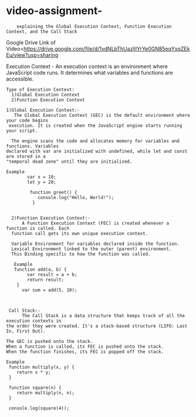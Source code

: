 # video-assignment-
        explaining the Global Execution Context, Function Execution Context, and the Call Stack 


Google Drive Link of Video=https://drive.google.com/file/d/1vdNLbThUazljIYrYe0GN85eqYxqZEkEu/view?usp=sharing


Execution Context -
        An execution context is an environment where JavaScript code runs. It determines what variables and functions are accessible.

    Type of Execution Context:
      1)Global Execution Context
      2)Function Execution Context

    1)Global Execution Context:-
       The Global Execution Context (GEC) is the default environment where your code begins 
     execution. It is created when the JavaScript engine starts running your script.

      The engine scans the code and allocates memory for variables and functions. Variables 
    declared with var are initialized with undefined, while let and const are stored in a 
    "temporal dead zone" until they are initialized.

    Example 
            var x = 10;
            let y = 20;

             function greet() {
                console.log("Hello, World!");
              }


      2)Function Execution Context:-
          A Function Execution Context (FEC) is created whenever a function is called. Each 
      function call gets its own unique execution context.

      Variable Environment for variables declared inside the function.
      Lexical Environment linked to the outer (parent) environment.
      This Binding specific to how the function was called.

       Example
       function add(a, b) {
            var result = a + b;
            return result;
        }
          var sum = add(5, 10);



     Call Stack:-
          The Call Stack is a data structure that keeps track of all the execution contexts in 
    the order they were created. It's a stack-based structure (LIFO: Last In, First Out).

    The GEC is pushed onto the stack.
    When a function is called, its FEC is pushed onto the stack.
    When the function finishes, its FEC is popped off the stack.

    Example 
     function multiply(x, y) {
        return x * y;
     }

     function square(n) {
        return multiply(n, n);
     }

     console.log(square(4));












    
